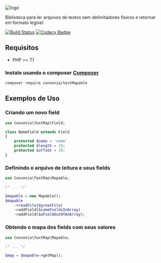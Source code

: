 ![logo](dominio-export.png)

Biblioteca para ler arquivos de textos sem delimitadores físicos e retornar em formato legível

[![Build Status](https://travis-ci.org/convenia/textMapable.svg?branch=master)](https://travis-ci.org/convenia/textMapable)
[![Codacy Badge](https://api.codacy.com/project/badge/Grade/c7d43bcb24294fb29151142651eaf1ee)](https://www.codacy.com/app/Convenia/dominio-payroll-export?utm_source=github.com&amp;utm_medium=referral&amp;utm_content=convenia/dominio-payroll-export&amp;utm_campaign=Badge_Grade)

## Requisitos

* PHP >= 7.1

### Instale usando o composer [Composer](http://getcomposer.org/)

```bash
composer require convenia/textMapable
```

## Exemplos de Uso

### Criando um novo field
```php
use Convenia\TextMap\Field;

class NameField extends Field
{
    protected $name = 'name'
    protected $length = 10;
    protected $offset = 30;
}
```

### Definindo o arquivo de leitura e seus fields
```php
use Convenia\TextMap\Mapable;

/* ... */

$mapable = new Mapable();
$mapable
    ->readFile($greatFile)
    ->addField($someFieldsInArray)
    ->addField($aFieldOutOfAnArray);
``` 

### Obtendo o mapa dos fields com seus valores
```php
use Convenia\TextMap\Mapable;

/* ... */

$map = $mapable->getMap();
```